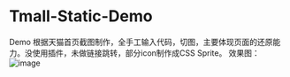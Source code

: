# Tmall-Static-Demo
Demo 
根据天猫首页截图制作，全手工输入代码，切图，主要体现页面的还原能力。没使用插件，未做链接跳转，部分icon制作成CSS Sprite。
效果图： ![image](http://github.com/qsy1122/Tmall-Static-Demo/raw/master/myDemo_spec.png)
